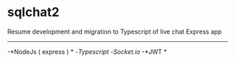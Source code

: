 # sqlchat2

Resume development and migration to Typescript of live chat Express app

---

-*NodeJs ( express ) *
-*Typescript*
-*Socket.io*
-*JWT *
